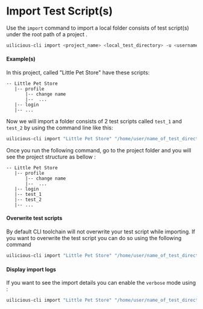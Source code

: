 # Import Test Script(s)

Use the `import` command to import a local folder consists of test script(s) under the root path of a project .
```bash
uilicious-cli import <project_name> <local_test_directory> -u <username> -p <password
```
#### Example(s)

In this project, called "Little Pet Store" have these scripts:
```
-- Little Pet Store
   |-- profile
       |-- change name
       |--  ...
   |-- login
   |-- ...
```

Now we will import a folder consists of 2 test scripts called `test_1` and `test_2` by using the command line like this:
```bash
uilicious-cli import "Little Pet Store" "/home/user/name_of_test_directory/" -u john -p supersecretpassword
```
Once you run the following command, go to the project folder and you will see the project structure as bellow :
```
-- Little Pet Store
   |-- profile
       |-- change name
       |--  ...
   |-- login
   |-- test_1
   |-- test_2
   |-- ...
```

#### Overwrite test scripts

By default CLI toolchain will not overwrite your test script while importing. If you want to overwrite the test script you can do so using the following command

```bash
uilicious-cli import "Little Pet Store" "/home/user/name_of_test_directory/" --overwrite "y" -u john -p supersecretpassword
```

#### Display import logs

If you want to see the import details you can enable the `verbose` mode using :

```bash
uilicious-cli import "Little Pet Store" "/home/user/name_of_test_directory/" --verbose -u john -p supersecretpassword
```
